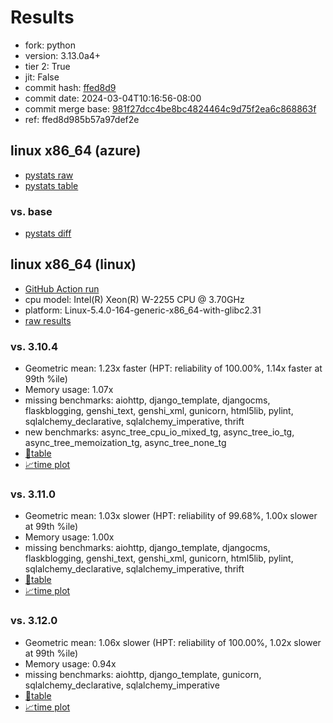 # Results

- fork: python
- version: 3.13.0a4+
- tier 2: True
- jit: False
- commit hash: [ffed8d9](https://github.com/python/cpython/commit/ffed8d9)
- commit date: 2024-03-04T10:16:56-08:00
- commit merge base: [981f27dcc4be8bc4824464c9d75f2ea6c868863f](https://github.com/python/cpython/commit/981f27dcc4be8bc4824464c9d75f2ea6c868863f)
- ref: ffed8d985b57a97def2e

## linux x86_64 (azure)

- [pystats raw](bm-20240304-azure-x86_64-python-ffed8d985b57a97def2e-3.13.0a4%2B-ffed8d9-pystats.json)
- [pystats table](bm-20240304-azure-x86_64-python-ffed8d985b57a97def2e-3.13.0a4%2B-ffed8d9-pystats.md)

### vs. base

- [pystats diff](bm-20240304-azure-x86_64-python-ffed8d985b57a97def2e-3.13.0a4%2B-ffed8d9-pystats-vs-base.md)

## linux x86_64 (linux)

- [GitHub Action run](https://github.com/faster-cpython/benchmarking/actions/runs/8145881148)
- cpu model: Intel(R) Xeon(R) W-2255 CPU @ 3.70GHz
- platform: Linux-5.4.0-164-generic-x86_64-with-glibc2.31
- [raw results](bm-20240304-linux-x86_64-python-ffed8d985b57a97def2e-3.13.0a4%2B-ffed8d9.json)

### vs. 3.10.4

- Geometric mean: 1.23x faster (HPT: reliability of 100.00%, 1.14x faster at 99th %ile)
- Memory usage: 1.07x
- missing benchmarks: aiohttp, django_template, djangocms, flaskblogging, genshi_text, genshi_xml, gunicorn, html5lib, pylint, sqlalchemy_declarative, sqlalchemy_imperative, thrift
- new benchmarks: async_tree_cpu_io_mixed_tg, async_tree_io_tg, async_tree_memoization_tg, async_tree_none_tg
- [📄table](bm-20240304-linux-x86_64-python-ffed8d985b57a97def2e-3.13.0a4%2B-ffed8d9-vs-3.10.4.md)
- [📈time plot](bm-20240304-linux-x86_64-python-ffed8d985b57a97def2e-3.13.0a4%2B-ffed8d9-vs-3.10.4.png)

### vs. 3.11.0

- Geometric mean: 1.03x slower (HPT: reliability of 99.68%, 1.00x slower at 99th %ile)
- Memory usage: 1.00x
- missing benchmarks: aiohttp, django_template, djangocms, flaskblogging, genshi_text, genshi_xml, gunicorn, html5lib, pylint, sqlalchemy_declarative, sqlalchemy_imperative, thrift
- [📄table](bm-20240304-linux-x86_64-python-ffed8d985b57a97def2e-3.13.0a4%2B-ffed8d9-vs-3.11.0.md)
- [📈time plot](bm-20240304-linux-x86_64-python-ffed8d985b57a97def2e-3.13.0a4%2B-ffed8d9-vs-3.11.0.png)

### vs. 3.12.0

- Geometric mean: 1.06x slower (HPT: reliability of 100.00%, 1.02x slower at 99th %ile)
- Memory usage: 0.94x
- missing benchmarks: aiohttp, django_template, gunicorn, sqlalchemy_declarative, sqlalchemy_imperative
- [📄table](bm-20240304-linux-x86_64-python-ffed8d985b57a97def2e-3.13.0a4%2B-ffed8d9-vs-3.12.0.md)
- [📈time plot](bm-20240304-linux-x86_64-python-ffed8d985b57a97def2e-3.13.0a4%2B-ffed8d9-vs-3.12.0.png)

